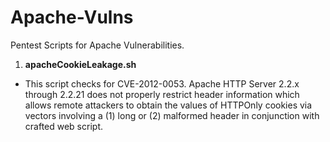 # Apache-Vulns
Pentest Scripts for Apache Vulnerabilities.


1. **apacheCookieLeakage.sh**
  * This script checks for CVE-2012-0053. Apache HTTP Server 2.2.x through 2.2.21 does not properly restrict header information which allows remote attackers to obtain the values of HTTPOnly cookies via vectors involving a (1) long or (2) malformed header in conjunction with crafted web script. 


